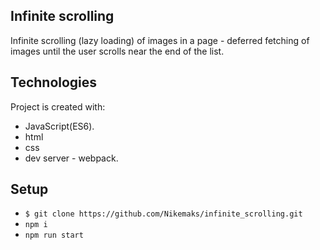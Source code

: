 ## Infinite scrolling 
Infinite scrolling (lazy loading) of images in a page - deferred fetching of images until the user scrolls near the end of the list.

## Technologies
Project is created with:
* JavaScript(ES6).
* html
* css
* dev server - webpack.

## Setup
* `$ git clone https://github.com/Nikemaks/infinite_scrolling.git`
* `npm i`
* `npm run start`
